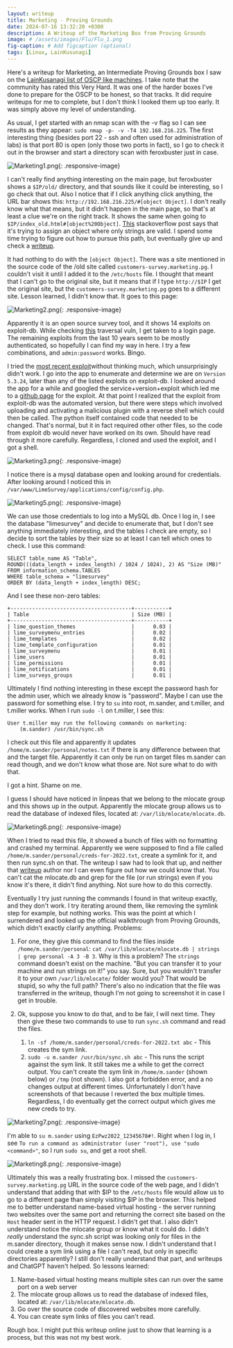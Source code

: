 ```yaml
---
layout: writeup
title: Marketing - Proving Grounds
date: 2024-07-16 13:32:20 +0300
description: A Writeup of the Marketing Box from Proving Grounds
image: # /assets/images/Flu/Flu_1.png
fig-caption: # Add figcaption (optional)
tags: [Linux, LainKusunagi]
---
```


Here's a writeup for Marketing, an Intermediate Proving Grounds box I saw on the [LainKusanagi list of OSCP like machines](https://www.reddit.com/r/oscp/comments/1c8pzyz/lainkusanagi_list_of_oscp_like_machines/). I take note that the community has rated this Very Hard. It was one of the harder boxes I've done to prepare for the OSCP to be honest, so that tracks. It did require writeups for me to complete, but I don't think I looked them up too early. It was simply above my level of understanding. 

As usual, I get started with an nmap scan with the -v flag so I can see results as they appear: `sudo nmap -p- -v -T4 192.168.216.225`. The first interesting thing (besides port 22 - ssh and often used for administration of labs) is that port 80 is open (only those two ports in fact), so I go to check it out in the browser and start a directory scan with feroxbuster just in case. 

![Marketing1.png](/assets/images/Marketing/Marketing1.png){: .responsive-image}

I can't really find anything interesting on the main page, but feroxbuster shows a `$IP/old/` directory, and that sounds like it could be interesting, so I go check that out. Also I notice that if I click anything click anything, the URL bar shows this: `http://192.168.216.225/#[object Object]`. I don't really know what that means, but it didn't happen in the main page, so that's at least a clue we're on the right track. It shows the same when going to `$IP/index_old.html#[object%20Object]`. [This](https://stackoverflow.com/questions/64907280/html-website-url-contains-object-object-when-navigating) stackoverflow post says that it's trying to assign an object where only strings are valid. I spend some time trying to figure out how to pursue this path, but eventually give up and check a [writeup](https://medium.com/@ardian.danny/oscp-practice-series-32-proving-grounds-marketing-bf040837eeff). 

It had nothing to do with the `[object Object]`. There was a site mentioned in the source code of the /old site called `customers-survey.marketing.pg`. I couldn't visit it until I added it to the `/etc/hosts` file. I thought that meant that I can't go to the original site, but it means that if I type `http://$IP` I get the original site, but the `customers-survey.marketing.pg` goes to a different site. Lesson learned, I didn't know that. It goes to this page: 

![Marketing2.png](/assets/images/Marketing/Marketing2.png){: .responsive-image}

Apparently it is an open source survey tool, and it shows 14 exploits on exploit-db. While checking [this](https://www.exploit-db.com/exploits/48297) traversal vuln, I get taken to a login page. The remaining exploits from the last 10 years seem to be mostly authenticated, so hopefully I can find my way in here. I try a few combinations, and `admin:password` works. Bingo. 

I tried the [most recent exploit](https://www.exploit-db.com/exploits/50573)without thinking much, which unsurprisingly didn't work. I go into the app to enumerate and determine we are on `Version 5.3.24`, later than any of the listed exploits on exploit-db. I looked around the app for a while and googled the service+version+exploit which led me to a [github page](https://github.com/Y1LD1R1M-1337/Limesurvey-RCE) for the exploit. At that point I realized that the exploit from exploit-db was the automated version, but there were steps which involved uploading and activating a malicious plugin with a reverse shell which could then be called. The python itself contained code that needed to be changed. That's normal, but it in fact required other other files, so the code from exploit db would never have worked on its own. Should have read through it more carefully. Regardless, I cloned and used the exploit, and I got a shell. 

![Marketing3.png](/assets/images/Marketing/Marketing3.png){: .responsive-image}

I notice there is a mysql database open and looking around for credentials.  After looking around I noticed this in `/var/www/LimeSurvey/applications/config/config.php`.

![Marketing5.png](/assets/images/Marketing/Marketing5.png){: .responsive-image}

We can use those credentials to log into a MySQL db. Once I log in, I see the database "limesurvey" and decide to enumerate that, but I don't see anything immediately interesting, and the tables I check are empty, so I decide to sort the tables by their size so at least I can tell which ones to check. I use this command:
```
SELECT table_name AS "Table",
ROUND(((data_length + index_length) / 1024 / 1024), 2) AS "Size (MB)"
FROM information_schema.TABLES
WHERE table_schema = "limesurvey"
ORDER BY (data_length + index_length) DESC;
```

And I see these non-zero tables:
```
+---------------------------------------+-----------+
| Table                                 | Size (MB) |
+---------------------------------------+-----------+
| lime_question_themes                  |      0.03 |
| lime_surveymenu_entries               |      0.02 |
| lime_templates                        |      0.02 |
| lime_template_configuration           |      0.01 |
| lime_surveymenu                       |      0.01 |
| lime_users                            |      0.01 |
| lime_permissions                      |      0.01 |
| lime_notifications                    |      0.01 |
| lime_surveys_groups                   |      0.01 |

```

Ultimately I find nothing interesting in these except the password hash for the admin user, which we already know is "password". Maybe I can use the password for something else. I try to `su` into root, m.sander, and t.miller, and t.miller works. When I run `sudo -l` on t.miller, I see this: 
```
User t.miller may run the following commands on marketing:
    (m.sander) /usr/bin/sync.sh
```


I check out this file and apparently it updates `/home/m.sander/personal/notes.txt` if there is any difference between that and the target file. Apparently it can only be run on target files m.sander can read though, and we don't know what those are. Not sure what to do with that. 

I got a hint. Shame on me. 

I guess I should have noticed in linpeas that we belong to the mlocate group and this shows up in the output. Apparently the mlocate group allows us to read the database of indexed files, located at: `/var/lib/mlocate/mlocate.db`.

![Marketing6.png](/assets/images/Marketing/Marketing6.png){: .responsive-image}

When I tried to read this file, it showed a bunch of files with no formatting and crashed my terminal. Apparently we were supposed to find a file called `/home/m.sander/personal/creds-for-2022.txt`, create a symlink for it, and then run sync.sh on that. The writeup I saw had to look that up, and neither that [writeup](https://medium.com/@ardian.danny/oscp-practice-series-32-proving-grounds-marketing-bf040837eeff) author nor I can even figure out how we could know that. You can't cat the mlocate.db and grep for the file (or run strings) even if you know it's there, it didn't find anything. Not sure how to do this correctly. 

Eventually I try just running the commands I found in that writeup exactly, and they don't work. I try iterating around them, like removing the symlink step for example, but nothing works. This was the point at which I surrendered and looked up the official walkthrough from Proving Grounds, which didn't exactly clarify anything. Problems:

1. For one, they give this command to find the files inside `/home/m.sander/personal`: 
`cat /var/lib/mlocate/mlocate.db | strings | grep personal -A 3 -B 3`. Why is this a problem? The `strings` command doesn't exist on the machine. "But you can transfer it to your machine and run strings on it!" you say. Sure, but you wouldn't transfer it to your own `/var/lib/mlocate/` folder would you? That would be stupid, so why the full path? There's also no indication that the file was transferred in the writeup, though I'm not going to screenshot it in case I get in trouble. 

1. Ok, suppose you know to do that, and to be fair, I will next time. They then give these two commands to use to run `sync.sh` command and read the files. 
	1. `ln -sf /home/m.sander/personal/creds-for-2022.txt abc` - This creates the sym link.
	2. `sudo -u m.sander /usr/bin/sync.sh abc` - This runs the script against the sym link. 
	It still takes me a while to get the correct output. You can't create the sym link in `/home/m.sander` (shown below) or `/tmp` (not shown). I also got a forbidden error, and a no changes output at different times. Unfortunately I don't have screenshots of that because I reverted the box multiple times. Regardless, I do eventually get the correct output which gives me new creds to try. 

![Marketing7.png](/assets/images/Marketing/Marketing7.png){: .responsive-image}

I'm able to `su m.sander` using `EzPwz2022_12345678#!`. Right when I log in, I see `To run a command as administrator (user "root"), use "sudo <command>"`, so I run `sudo su`, and get a root shell. 
	
![Marketing8.png](/assets/images/Marketing/Marketing8.png){: .responsive-image}

Ultimately this was a really frustrating box. I missed the `customers-survey.marketing.pg` URL in the source code of the web page, and I didn't understand that adding that with $IP to the `/etc/hosts` file would allow us to go to a different page than simply visiting $IP in the browser. This helped me to better understand name-based virtual hosting - the server running two websites over the same port and returning the correct site based on the `Host` header sent in the HTTP request. I didn't get that. I also didn't understand notice the mlocate group or know what it could do. I didn't *really* understand the sync.sh script was looking only for files in the m.sander directory, though it makes sense now. I didn't understand that I could create a sym link using a file I can't read, but only in specific directories apparently? I still don't really understand that part, and writeups and ChatGPT haven't helped. So lessons learned: 

1. Name-based virtual hosting means multiple sites can run over the same port on a web server
2. The mlocate group allows us to read the database of indexed files, located at: `/var/lib/mlocate/mlocate.db`.
3. Go over the source code of discovered websites more carefully. 
4. You can create sym links of files you can't read. 

Rough box. I might put this writeup online just to show that learning is a process, but this was not my best work. 



